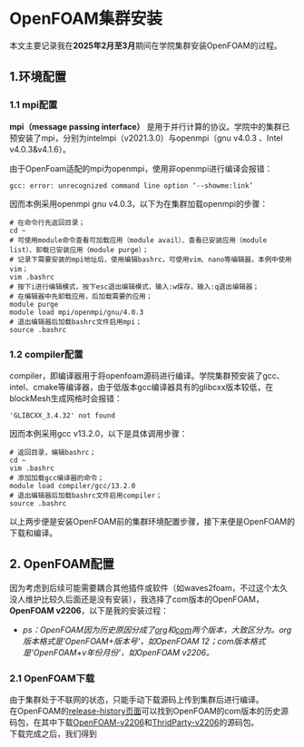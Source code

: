 # OpenFOAM集群安装
本文主要记录我在**2025年2月至3月**期间在学院集群安装OpenFOAM的过程。  

## 1.环境配置

### 1.1 mpi配置
**mpi（message passing interface）** 是用于并行计算的协议。学院中的集群已预安装了mpi，分别为intelmpi（v2021.3.0）与openmpi（gnu v4.0.3 、Intel v4.0.3&v4.1.6）。

由于OpenFoam适配的mpi为openmpi，使用非openmpi进行编译会报错：
```
gcc: error: unrecognized command line option ‘--showme:link’
```
因而本例采用openmpi gnu v4.0.3，以下为在集群加载openmpi的步骤：
```
# 在命令行先返回目录；
cd ~
# 可使用module命令查看可加载应用（module avail）、查看已安装应用（module list）、卸载已安装应用（module purge）；
# 记录下需要安装的mpi地址后，使用编辑bashrc，可使用vim、nano等编辑器，本例中使用vim；
vim .bashrc
# 按下i进行编辑模式，按下esc退出编辑模式，输入:w保存，输入:q退出编辑器；
# 在编辑器中先卸载应用，后加载需要的应用；
module purge
module load mpi/openmpi/gnu/4.0.3
# 退出编辑器后加载bashrc文件启用mpi；
source .bashrc
```  

### 1.2 compiler配置
compiler，即编译器用于将openfoam源码进行编译。学院集群预安装了gcc、intel、cmake等编译器，由于低版本gcc编译器具有的glibcxx版本较低，在blockMesh生成网格时会报错：
```
'GLIBCXX_3.4.32' not found
```
因而本例采用gcc v13.2.0，以下是具体调用步骤：
```
# 返回目录，编辑bashrc；
cd ~
vim .bashrc
# 添加加载gcc编译器的命令；
module load compiler/gcc/13.2.0
# 退出编辑器后加载bashrc文件启用compiler；
source .bashrc
```
以上两步便是安装OpenFOAM前的集群环境配置步骤，接下来便是OpenFOAM的下载和编译。  

## 2. OpenFOAM配置
因为考虑到后续可能需要耦合其他插件或软件（如waves2foam，不过这个太久没人维护比较久后面还是没有安装），我选择了com版本的OpenFOAM，**OpenFOAM v2206**，以下是我的安装过程：  
* _ps：OpenFOAM因为历史原因分成了[org](https://openfoam.org/)和[com](https://www.openfoam.com/)两个版本，大致区分为。org版本格式是'OpenFOAM+版本号'，如OpenFOAM 12；com版本格式是'OpenFOAM+v年份月份'，如OpenFOAM v2206。_

### 2.1 OpenFOAM下载
由于集群处于不联网的状态，只能手动下载源码上传到集群后进行编译。  
在OpenFOAM的[release-history页面](https://www.openfoam.com/download/release-history)可以找到OpenFOAM的com版本的历史源码包，在其中下载[OpenFOAM-v2206](https://sourceforge.net/projects/openfoam/files/v2206/OpenFOAM-v2206.tgz/download)和[ThridParty-v2206](https://sourceforge.net/projects/openfoam/files/v2206/ThirdParty-v2206.tgz/download)的源码包。  
下载完成之后，我们得到